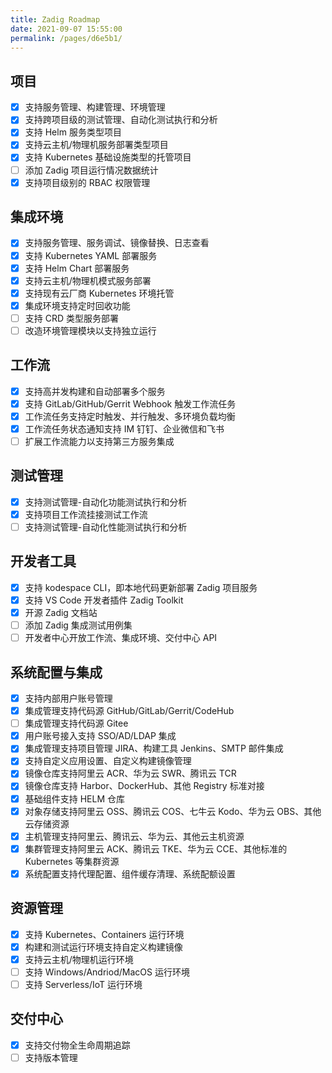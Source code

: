 ```yaml
---
title: Zadig Roadmap
date: 2021-09-07 15:55:00
permalink: /pages/d6e5b1/
---
```

## 项目
- [x] 支持服务管理、构建管理、环境管理
- [x] 支持跨项目级的测试管理、自动化测试执行和分析
- [x] 支持 Helm 服务类型项目
- [x] 支持云主机/物理机服务部署类型项目
- [x] 支持 Kubernetes 基础设施类型的托管项目
- [ ] 添加 Zadig 项目运行情况数据统计
- [x] 支持项目级别的 RBAC 权限管理
## 集成环境
- [x] 支持服务管理、服务调试、镜像替换、日志查看
- [x] 支持 Kubernetes YAML 部署服务
- [x] 支持 Helm Chart 部署服务
- [x] 支持云主机/物理机模式服务部署
- [x] 支持现有云厂商 Kubernetes 环境托管
- [x] 集成环境支持定时回收功能
- [ ] 支持 CRD 类型服务部署
- [ ] 改造环境管理模块以支持独立运行
## 工作流
- [x] 支持高并发构建和自动部署多个服务
- [x] 支持 GitLab/GitHub/Gerrit Webhook 触发工作流任务
- [x] 工作流任务支持定时触发、并行触发、多环境负载均衡
- [x] 工作流任务状态通知支持 IM 钉钉、企业微信和飞书
- [ ] 扩展工作流能力以支持第三方服务集成
## 测试管理
- [x] 支持测试管理-自动化功能测试执行和分析
- [x] 支持项目工作流挂接测试工作流
- [ ] 支持测试管理-自动化性能测试执行和分析
## 开发者工具
- [x] 支持 kodespace CLI，即本地代码更新部署 Zadig 项目服务
- [x] 支持 VS Code 开发者插件 Zadig Toolkit
- [x] 开源 Zadig 文档站
- [ ] 添加 Zadig 集成测试用例集
- [ ] 开发者中心开放工作流、集成环境、交付中心 API
## 系统配置与集成
- [x] 支持内部用户账号管理
- [x] 集成管理支持代码源 GitHub/GitLab/Gerrit/CodeHub
- [ ] 集成管理支持代码源 Gitee
- [x] 用户账号接入支持 SSO/AD/LDAP 集成
- [x] 集成管理支持项目管理 JIRA、构建工具 Jenkins、SMTP 邮件集成
- [x] 支持自定义应用设置、自定义构建镜像管理
- [x] 镜像仓库支持阿里云 ACR、华为云 SWR、腾讯云 TCR
- [x] 镜像仓库支持 Harbor、DockerHub、其他 Registry 标准对接
- [x] 基础组件支持 HELM 仓库
- [x] 对象存储支持阿里云 OSS、腾讯云 COS、七牛云 Kodo、华为云 OBS、其他云存储资源
- [x] 主机管理支持阿里云、腾讯云、华为云、其他云主机资源
- [x] 集群管理支持阿里云 ACK、腾讯云 TKE、华为云 CCE、其他标准的 Kubernetes 等集群资源
- [x] 系统配置支持代理配置、组件缓存清理、系统配额设置
## 资源管理
- [x] 支持 Kubernetes、Containers 运行环境
- [x] 构建和测试运行环境支持自定义构建镜像
- [x] 支持云主机/物理机运行环境
- [ ] 支持 Windows/Andriod/MacOS 运行环境
- [ ] 支持 Serverless/IoT 运行环境
## 交付中心
- [x] 支持交付物全生命周期追踪
- [ ] 支持版本管理
